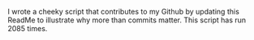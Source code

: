 I wrote a cheeky script that contributes to my Github by updating this ReadMe to illustrate why more than commits matter. This script has run 2085 times.